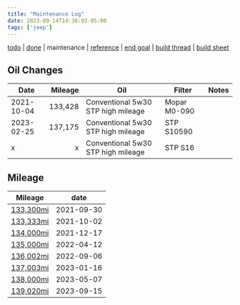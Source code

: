 ```yaml
---
title: "Maintenance Log"
date: 2023-09-14T14:38:03-05:00
tags: ['jeep']
---
```

[todo](../todo/#up-next) | [done](../todo/#done) | maintenance | [reference](../todo/#reference) | [end goal](../end-goal/) | [build thread](../../build-thread/) | [build sheet](https://www.jeep.com/webselfservice/BuildSheetServlet?vin=1J4FA69SX4P757994)

## Oil Changes
Date | Mileage | Oil | Filter | Notes
---|---:|---|---|---
2021-10-04 | 133,428 | Conventional 5w30 STP high mileage | Mopar M0-090 |
2023-02-25 | 137,175 | Conventional 5w30 STP high mileage | STP S10590 | 
  x | x | Conventional 5w30 STP high mileage | STP S16 |

## Mileage
Mileage | date
---|---
[133,300mi](../img/133300.jpg) | 2021-09-30
[133,333mi](../img/133333.jpg) | 2021-10-02
[134,000mi](../img/134000.jpeg) | 2021-12-17
[135,000mi](../img/135000.jpeg) | 2022-04-12
[136,002mi](../img/136002.jpeg) | 2022-09-06
[137,003mi](../img/137003.jpeg) | 2023-01-16
[138,000mi](../img/138000.jpg) | 2023-05-07
[139,020mi](../img/139000.jpeg) | 2023-09-15